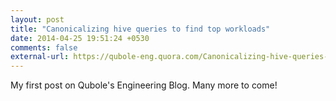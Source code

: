 ```yaml
---
layout: post
title: "Canonicalizing hive queries to find top workloads"
date: 2014-04-25 19:51:24 +0530
comments: false
external-url: https://qubole-eng.quora.com/Canonicalizing-hive-queries-to-find-top-workloads
---
```


My first post on Qubole's Engineering Blog. Many more to come!
